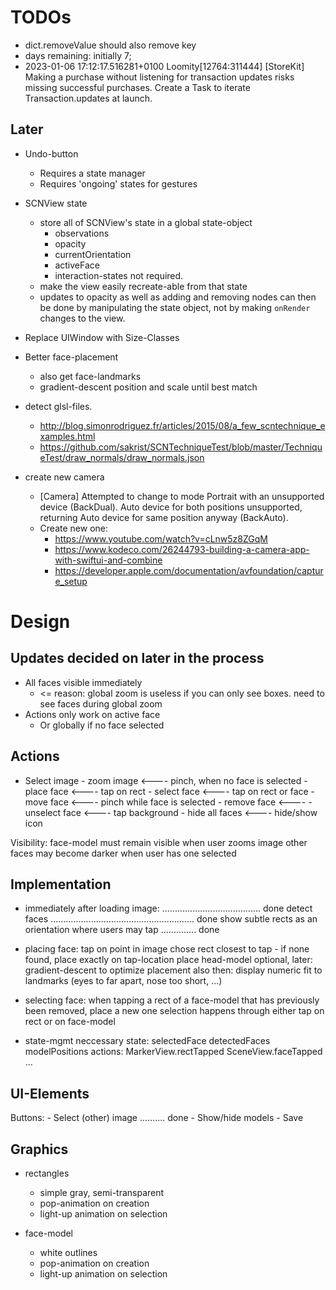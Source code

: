 #  TODOs

- dict.removeValue should also remove key
- days remaining: initially 7; 
- 2023-01-06 17:12:17.516281+0100 Loomity[12764:311444] [StoreKit] Making a purchase without listening for transaction updates risks missing successful purchases. Create a Task to iterate Transaction.updates at launch.


## Later

- Undo-button
	- Requires a state manager
	- Requires 'ongoing' states for gestures

- SCNView state
    - store all of SCNView's state in a global state-object
        - observations
        - opacity
        - currentOrientation
        - activeFace
        - interaction-states not required.
    - make the view easily recreate-able from that state
    - updates to opacity as well as adding and removing nodes can then be done by manipulating the state object, not by making `onRender` changes to the view.

- Replace UIWindow with Size-Classes

- Better face-placement
    - also get face-landmarks
    - gradient-descent position and scale until best match

- detect glsl-files. 
    - http://blog.simonrodriguez.fr/articles/2015/08/a_few_scntechnique_examples.html
    - https://github.com/sakrist/SCNTechniqueTest/blob/master/TechniqueTest/draw_normals/draw_normals.json

- create new camera
    - [Camera] Attempted to change to mode Portrait with an unsupported device (BackDual). Auto device for both positions unsupported, returning Auto device for same position anyway (BackAuto).
    - Create new one:
        - https://www.youtube.com/watch?v=cLnw5z8ZGqM
        - https://www.kodeco.com/26244793-building-a-camera-app-with-swiftui-and-combine
        - https://developer.apple.com/documentation/avfoundation/capture_setup


# Design

## Updates decided on later in the process

- All faces visible immediately
    - <= reason: global zoom is useless if you can only see boxes. need to see faces during global zoom
- Actions only work on active face
    - Or globally if no face selected

## Actions

- Select image
        - zoom image            <---- pinch,         when no face is selected
        - place face            <---- tap on rect
        - select face           <---- tap on rect or face
                - move face     <---- pinch          while face is selected
                - remove face   <----
        - unselect face         <---- tap background 
        - hide all faces        <---- hide/show icon
    

Visibility:
    face-model must remain visible when user zooms image
    other faces may become darker when user has one selected
    
    
    

## Implementation

- immediately after loading image: ....................................... done
    detect faces ......................................................... done
    show subtle rects as an orientation where users may tap .............. done

- placing face:
    tap on point in image
        chose rect closest to tap - if none found, place exactly on tap-location
        place head-model
        optional, later: gradient-descent to optimize placement
                        also then: display numeric fit to landmarks (eyes to far apart, nose too short, ...)


- selecting face:
    when tapping a rect of a face-model that has previously been removed, place a new one
    selection happens through either tap on rect or on face-model


- state-mgmt
    neccessary state:
        selectedFace
        detectedFaces
        modelPositions
    actions:
        MarkerView.rectTapped
        SceneView.faceTapped
        ...
        

## UI-Elements

Buttons:
    - Select (other) image .......... done
    - Show/hide models
    - Save


## Graphics

- rectangles
    - simple gray, semi-transparent
    - pop-animation on creation
    - light-up animation on selection

- face-model
    - white outlines
    - pop-animation on creation
    - light-up animation on selection
    

